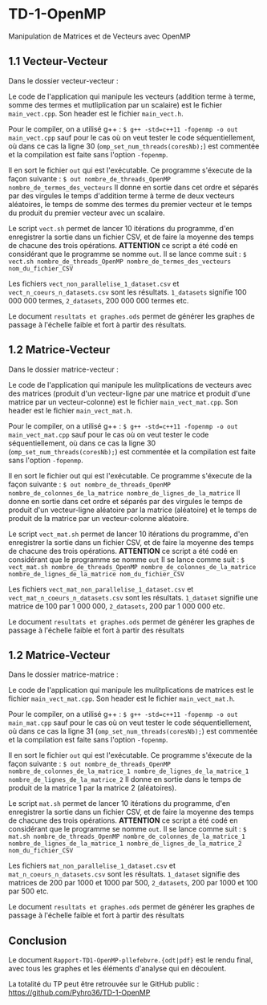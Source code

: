 # TD-1-OpenMP

Manipulation de Matrices et de Vecteurs avec OpenMP

## 1.1 Vecteur-Vecteur

Dans le dossier vecteur-vecteur :

Le code de l'application qui manipule les vecteurs (addition terme à terme, somme des termes et mutliplication par un scalaire) est le fichier `main_vect.cpp`.
Son header est le fichier `main_vect.h`.

Pour le compiler, on a utilisé g++ :
`$ g++ -std=c++11 -fopenmp -o out main_vect.cpp`
sauf pour le cas où on veut tester le code séquentiellement, où dans ce cas la ligne 30 (`omp_set_num_threads(coresNb);`) est commentée et la compilation est faite sans l'option `-fopenmp`.

Il en sort le fichier `out` qui est l'exécutable. 
Ce programme s'éxecute de la façon suivante : 
`$ out nombre_de_threads_OpenMP nombre_de_termes_des_vecteurs`
Il donne en sortie dans cet ordre et séparés par des virgules le temps d'addition terme à terme de deux vecteurs aléatoires, le temps de somme des termes du premier vecteur et le temps du produit du premier vecteur avec un scalaire.

Le script `vect.sh` permet de lancer 10 itérations du programme, d'en enregistrer la sortie dans un fichier CSV, et de faire la moyenne des temps de chacune des trois opérations.
**ATTENTION** ce script a été codé en considérant que le programme se nomme `out`.
Il se lance comme suit :
`$ vect.sh nombre_de_threads_OpenMP nombre_de_termes_des_vecteurs nom_du_fichier_CSV`

Les fichiers `vect_non_parallelise_1_dataset.csv` et `vect_n_coeurs_n_datasets.csv` sont les résultats.
`1_datasets` signifie 100 000 000 termes, `2_datasets`, 200 000 000 termes etc.

Le document `resultats et graphes.ods` permet de générer les graphes de passage à l'échelle faible et fort à partir des résultats.

## 1.2 Matrice-Vecteur

Dans le dossier matrice-vecteur :

Le code de l'application qui manipule les mulitplications de vecteurs avec des matrices (produit d'un vecteur-ligne par une matrice et produit d'une matrice par un vecteur-colonne) est le fichier `main_vect_mat.cpp`. 
Son header est le fichier `main_vect_mat.h`.

Pour le compiler, on a utilisé g++ :
`$ g++ -std=c++11 -fopenmp -o out main_vect_mat.cpp`
sauf pour le cas où on veut tester le code séquentiellement, où dans ce cas la ligne 30 (`omp_set_num_threads(coresNb);`) est commentée et la compilation est faite sans l'option `-fopenmp`.

Il en sort le fichier out qui est l'exécutable. 
Ce programme s'éxecute de la façon suivante : 
`$ out nombre_de_threads_OpenMP nombre_de_colonnes_de_la_matrice nombre_de_lignes_de_la_matrice`
Il donne en sortie dans cet ordre et séparés par des virgules le temps de produit d'un vecteur-ligne aléatoire par la matrice (aléatoire) et le temps de produit de la matrice par un vecteur-colonne aléatoire.

Le script `vect_mat.sh` permet de lancer 10 itérations du programme, d'en enregistrer la sortie dans un fichier CSV, et de faire la moyenne des temps de chacune des trois opérations.
**ATTENTION** ce script a été codé en considérant que le programme se nomme `out`
Il se lance comme suit :
`$ vect_mat.sh nombre_de_threads_OpenMP nombre_de_colonnes_de_la_matrice nombre_de_lignes_de_la_matrice nom_du_fichier_CSV`

Les fichiers `vect_mat_non_parallelise_1_dataset.csv` et `vect_mat_n_coeurs_n_datasets.csv` sont les résultats.
`1_dataset` signifie une matrice de 100 par 1 000 000, `2_datasets`, 200 par 1 000 000 etc.

Le document `resultats et graphes.ods` permet de générer les graphes de passage à l'échelle faible et fort à partir des résultats

## 1.2 Matrice-Vecteur

Dans le dossier matrice-matrice :

Le code de l'application qui manipule les mulitplications de matrices est le fichier `main_vect_mat.cpp`.
Son header est le fichier `main_vect_mat.h`.

Pour le compiler, on a utilisé g++ :
`$ g++ -std=c++11 -fopenmp -o out main_mat.cpp`
sauf pour le cas où on veut tester le code séquentiellement, où dans ce cas la ligne 31 (`omp_set_num_threads(coresNb);`) est commentée et la compilation est faite sans l'option `-fopenmp`.

Il en sort le fichier `out` qui est l'exécutable. 
Ce programme s'éxecute de la façon suivante : 
`$ out nombre_de_threads_OpenMP nombre_de_colonnes_de_la_matrice_1 nombre_de_lignes_de_la_matrice_1 nombre_de_lignes_de_la_matrice_2`
Il donne en sortie dans le temps de produit de la matrice 1 par la matrice 2 (aléatoires).

Le script `mat.sh` permet de lancer 10 itérations du programme, d'en enregistrer la sortie dans un fichier CSV, et de faire la moyenne des temps de chacune des trois opérations.
**ATTENTION** ce script a été codé en considérant que le programme se nomme `out`.
Il se lance comme suit :
`$ mat.sh nombre_de_threads_OpenMP nombre_de_colonnes_de_la_matrice_1 nombre_de_lignes_de_la_matrice_1 nombre_de_lignes_de_la_matrice_2 nom_du_fichier_CSV`

Les fichiers `mat_non_parallelise_1_dataset.csv` et `mat_n_coeurs_n_datasets.csv` sont les résultats.
`1_dataset` signifie des matrices de 200 par 1000 et 1000 par 500, `2_datasets`, 200 par 1000 et 100 par 500 etc.

Le document `resultats et graphes.ods` permet de générer les graphes de passage à l'échelle faible et fort à partir des résultats

## Conclusion

Le document `Rapport-TD1-OpenMP-pllefebvre.{odt|pdf}` est le rendu final, avec tous les graphes et les éléments d'analyse qui en découlent.

La totalité du TP peut être retrouvée sur le GitHub public : https://github.com/Pyhro36/TD-1-OpenMP 
